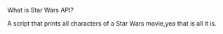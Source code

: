 What is Star Wars API?

A script that prints all characters of a Star Wars movie,yea that is all it is.
